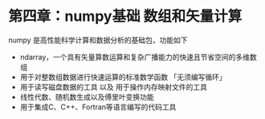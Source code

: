 第四章：numpy基础 数组和矢量计算
=======================================================================


numpy 是高性能科学计算和数据分析的基础包，功能如下
* ndarray，一个具有矢量算数运算和复杂广播能力的快速且节省空间的多维数组
* 用于对整数组数据进行快速运算的标准数学函数  「无须编写循环」
* 用于读写磁盘数据的工具 以及 用于操作内存映射文件的工具
* 线性代数、随机数生成以及傅里叶变换功能
* 用于集成C、C++、Fortran等语言编写的代码工具

